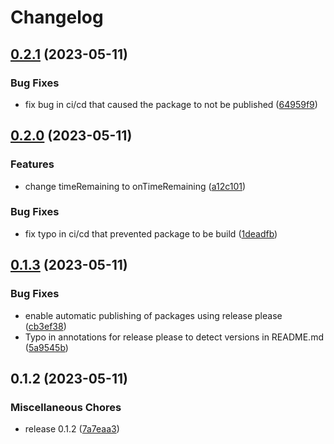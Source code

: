 # Changelog

## [0.2.1](https://github.com/fibricheck/android-camera-sdk/compare/v0.2.0...v0.2.1) (2023-05-11)


### Bug Fixes

* fix bug in ci/cd that caused the package to not be published ([64959f9](https://github.com/fibricheck/android-camera-sdk/commit/64959f91373336633f7d994e0f6a953350d47c46))

## [0.2.0](https://github.com/fibricheck/android-camera-sdk/compare/v0.1.3...v0.2.0) (2023-05-11)


### Features

* change timeRemaining to onTimeRemaining ([a12c101](https://github.com/fibricheck/android-camera-sdk/commit/a12c101c0476ab34ce6202059d3841466e1dc6c7))


### Bug Fixes

* fix typo in ci/cd that prevented package to be build ([1deadfb](https://github.com/fibricheck/android-camera-sdk/commit/1deadfb01da4854fd2d959299f208211465d304d))

## [0.1.3](https://github.com/fibricheck/android-camera-sdk/compare/v0.1.2...v0.1.3) (2023-05-11)


### Bug Fixes

* enable automatic publishing of packages using release please ([cb3ef38](https://github.com/fibricheck/android-camera-sdk/commit/cb3ef38b77414aa7f977192e33f90ca91b126ccb))
* Typo in annotations for release please to detect versions in README.md ([5a9545b](https://github.com/fibricheck/android-camera-sdk/commit/5a9545bed0826589ee90c5baa782e26eba7bf8b6))

## 0.1.2 (2023-05-11)


### Miscellaneous Chores

* release 0.1.2 ([7a7eaa3](https://github.com/fibricheck/android-camera-sdk/commit/7a7eaa3ebc08d01c3825d9ec81fe0f4952fbba2b))
